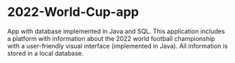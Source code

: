 # 2022-World-Cup-app
App with database implemented in Java and SQL. 
This application includes a platform with information about the 2022 world football championship with a user-friendly visual interface (implemented in Java).
All information is stored in a local database.
